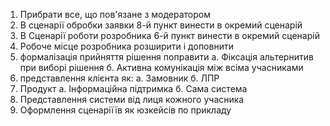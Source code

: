 1. Прибрати все, що пов'язане з модератором
2. В сценарії обробки заявки 8-й пункт винести в окремий сценарій
3. В Сценарії роботи розробника 6-й пункт винести в окремий сценарій
4. Робоче місце розробника розширити і доповнити
5. формалізація прийняття рішення поправити
  а. Фіксація альтернитив при виборі рішення
  б. Активна комунікація між всіма учасниками
6. представлення клієнта як:
  а. Замовник
  б. ЛПР
7. Продукт
  а. Інформаційна підтримка
  б. Сама система
8. Представлення системи від лиця кожного учасника
9. Оформлення сценаріїїв як юзкейсів по прикладу

